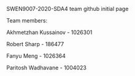 SWEN9007-2020-SDA4 team github initial page

Team members:

Akhmetzhan Kussainov - 1026301

Robert Sharp - 186477

Fanyu Meng - 1026364

Paritosh Wadhavane - 1004023
